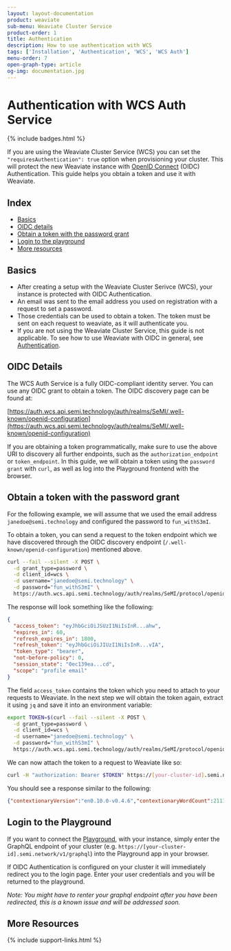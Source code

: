```yaml
---
layout: layout-documentation
product: weaviate
sub-menu: Weaviate Cluster Service
product-order: 1
title: Authentication
description: How to use authentication with WCS
tags: ['Installation', 'Authentication', 'WCS', 'WCS Auth']
menu-order: 7
open-graph-type: article
og-img: documentation.jpg
---
```


# Authentication with WCS Auth Service

{% include badges.html %}

If you are using the Weaviate Cluster Service (WCS) you can set the
`"requiresAuthentication": true` option when provisioning your cluster. This
will protect the new Weaviate instance with [OpenID
Connect](https://openid.net/connect/) (OIDC) Authentication. This guide helps
you obtain a token and use it with Weaviate.


## Index

- [Basics](#basics)
- [OIDC details](#oidc-details)
- [Obtain a token with the password grant](#obtain-a-token-with-the-password-grant)
- [Login to the playground](#login-to-the-playground)
- [More resources](#more-resources)


## Basics

- After creating a setup with the Weaviate Cluster Serivce (WCS), your instance
  is protected with OIDC Authentication.
- An email was sent to the email address you used on registration with a
  request to set a password.
- Those credentials can be used to obtain a token. The token must be sent on
  each request to weaviate, as it will authenticate you.
- If you are not using the Weaviate Cluster Service, this guide is not
  applicable. To see how to use Weaviate with OIDC in general, see
  [Authentication](../setup/authenticate.html).

## OIDC Details

The WCS Auth Service is a fully OIDC-compliant identity server. You can use any
OIDC grant to obtain a token. The OIDC discovery page can be found at:

[https://auth.wcs.api.semi.technology/auth/realms/SeMI/.well-known/openid-configuration](https://auth.wcs.api.semi.technology/auth/realms/SeMI/.well-known/openid-configuration)

If you are obtaining a token programmatically, make sure to use the above URI
to discovery all further endpoints, such as the `authorization_endpoint` or
`token_endpoint`. In this guide, we will obtain a token using the `password
grant` with `curl`, as well as log into the Playground frontend with the
browser.

## Obtain a token with the password grant

For the following example, we will assume that we used the email address
`janedoe@semi.technology` and configured the password to `fun_withS3mI`.

To obtain a token, you can send a request to the token endpoint which we have
discovered through the OIDC discovery endpoint
(`/.well-known/openid-configuration`) mentioned above.

```sh
curl --fail --silent -X POST \
  -d grant_type=password \
  -d client_id=wcs \
  -d username="janedoe@semi.technology" \
  -d password="fun_withS3mI" \
  https://auth.wcs.api.semi.technology/auth/realms/SeMI/protocol/openid-connect/token
```

The response will look something like the following:
```json
{
  "access_token": "eyJhbGciOiJSUzI1NiIsInR...ahw",
  "expires_in": 60,
  "refresh_expires_in": 1800,
  "refresh_token": "eyJhbGciOiJIUzI1NiIsInR...vIA",
  "token_type": "bearer",
  "not-before-policy": 0,
  "session_state": "0ec139ea...cd",
  "scope": "profile email"
}
```

The field `access_token` contains the token which you need to attach to your
requests to Weaviate. In the next step we will obtain the token again, extract
it using `jq` and save it into an environment variable:

```sh
export TOKEN=$(curl --fail --silent -X POST \
  -d grant_type=password \
  -d client_id=wcs \
  -d username="janedoe@semi.technology" \
  -d password="fun_withS3mI" \
  https://auth.wcs.api.semi.technology/auth/realms/SeMI/protocol/openid-connect/token | jq -r .access_token)
```

We can now attach the token to a request to Weaviate like so:

```sh
curl -H "authorization: Bearer $TOKEN" https://[your-cluster-id].semi.network/v1/meta
```
You should see a response similar to the following:

```json
{"contextionaryVersion":"en0.10.0-v0.4.6","contextionaryWordCount":211170,"hostname":"http://[::]:8080","version":"0.22.0"}
```

## Login to the Playground

If you want to connect the [Playground](http://playground.semi.technology),
with your instance, simply enter the GraphQL endpoint of your cluster (e.g.
`https://[your-cluster-id].semi.network/v1/graphql`) into the Playground app in
your browser.

If OIDC Authentication is configured on your cluster it will immediately
redirect you to the login page. Enter your user credentials and you will be
returned to the playground.

*Note: You might have to renter your graphql endpoint after you have been
redirected, this is a known issue and will be addressed soon.*

## More Resources

{% include support-links.html %}
